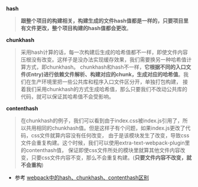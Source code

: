 **hash**
> **跟整个项目的构建相关，构建生成的文件hash值都是一样的，只要项目里有文件更改，整个项目构建的hash值都会更改**。

**chunkhash**
> 采用hash计算的话，每一次构建后生成的哈希值都不一样，即使文件内容压根没有改变。这样子是没办法实现缓存效果，我们需要换另一种哈希值计算方式，即chunkhash。
> chunkhash和hash不一样，**它根据不同的入口文件(Entry)进行依赖文件解析、构建对应的chunk，生成对应的哈希值**。我们在生产环境里把一些公共库和程序入口文件区分开，单独打包构建，
> 接着我们采用chunkhash的方式生成哈希值，那么只要我们不改动公共库的代码，就可以保证其哈希值不会受影响。

**contenthash**
> 在chunkhash的例子，我们可以看到由于index.css被index.js引用了，所以共用相同的chunkhash值。但是这样子有个问题，如果index.js更改了代码，css文件就算内容没有任何改变，
> 由于是该模块发生了改变，导致css文件会重复构建。这个时候，我们可以使用extra-text-webpack-plugin里的contenthash值，
> 保证即使css文件所处的模块里就算其他文件内容改变，只要css文件内容不变，那么不会重复构建。(**只要文件内容不改变，就不会重构**)




- 参考
[webpack中的hash、chunkhash、contenthash区别](https://juejin.im/post/5a4502be6fb9a0450d1162ed)
